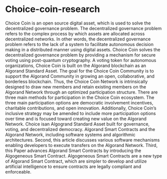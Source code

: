 # Choice-coin-research

Choice Coin is an open source digital asset, which is used to solve the decentralized governance problem. The decentralized governance problem refers to the complex process by which assets are allocated across decentralized networks. In other words, the decentralized governance problem refers to the lack of a system to facilitate autonomous decision making in a distributed manner using digital assets. Choice Coin solves the decentralized governance problem by providing a mechanism for secure voting using post-quantum cryptography. A voting token for autonomous organizations, Choice Coin is built on the Algorand blockchain as an Algorand Standard Asset.
The goal for the Choice Coin Community is to support the Algorand Community in growing an open, collaborative, and borderless blockchain. Thus, the Choice Coin Network is intrinsically designed to draw new members and retain existing members on the Algorand Network through an optimized participation structure. There are three main methods for participation in the Choice Coin ecosystem. The three main participation options are democratic involvement incentives, charitable contributions, and open innovation. Additionally, Choice Coin’s inclusive strategy may be amended to include more participation options over time and is focused toward creating new value on the Algorand Network.
Choice isan Algogrand Standard Asset built for governance, voting, and decentralized democracy.
Algorand Smart Contracts and the Algorand Network, including software systems and algorithmic architectures. Second, this article discusses various software mechanisms enabling developers to execute transfers on the Algorand Network. Third, this Paper advances Algorand Smart Contracts by introducing the Algogeneous Smart Contract. Algogeneous Smart Contracts are a new type of Algorand Smart Contract, which are simpler to develop and utilize artificial intelligence to ensure contracts are legally compliant and enforceable.
